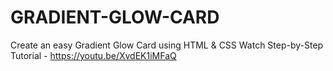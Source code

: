 # GRADIENT-GLOW-CARD
Create an easy Gradient Glow Card using HTML &amp; CSS Watch Step-by-Step Tutorial - https://youtu.be/XvdEK1iMFaQ
